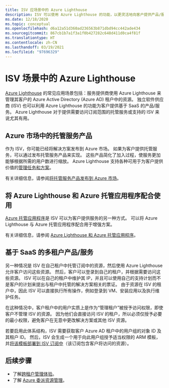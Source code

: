 ```yaml
---
title: ISV 应场景中的 Azure Lighthouse
description: ISV 可以使用 Azure Lighthouse 的功能，以更灵活地向客户提供产品/服务。
ms.date: 12/18/2020
ms.topic: conceptual
ms.openlocfilehash: d6a12a51d360ad236563b871dbd94cc442ade434
ms.sourcegitcommit: 867cb1b7a1f3a1f0b427282c648d411d0ca4f81f
ms.translationtype: HT
ms.contentlocale: zh-CN
ms.lasthandoff: 03/19/2021
ms.locfileid: "97696329"
---
```

# <a name="azure-lighthouse-in-isv-scenarios"></a>ISV 场景中的 Azure Lighthouse

[Azure Lighthouse](../overview.md) 的常见应用场景包括：服务提供商使用 Azure Lighthouse 来管理其客户的 Azure Active Directory (Azure AD) 租户中的资源。 独立软件供应商 (ISV) 也可以利用 Azure Lighthouse 的功能为客户提供基于 SaaS 的产品/服务。 Azure Lighthouse 对于提供需要访问订阅范围的托管服务或支持的 ISV 来说尤其有用。

## <a name="managed-service-offers-in-azure-marketplace"></a>Azure 市场中的托管服务产品

作为 ISV，你可能已经将解决方案发布到 Azure 市场。 如果为客户提供托管服务，可以通过发布托管服务产品来实现。 这些产品简化了加入过程，使服务更加能够根据所需的用户数进行缩放。 Azure Lighthouse 支持各种可用于为客户提供价值的[管理任务和方案](cross-tenant-management-experience.md#enhanced-services-and-scenarios)。

有关详细信息，请参阅[将托管服务产品发布到 Azure 市场](../how-to/publish-managed-services-offers.md)。

## <a name="using-azure-lighthouse-with-azure-managed-applications"></a>将 Azure Lighthouse 和 Azure 托管应用程序配合使用

[Azure 托管应用程序](../../azure-resource-manager/managed-applications/overview.md)是 ISV 可以为客户提供服务的另一种方式。 可以将 Azure Lighthouse 与 Azure 托管应用程序配合用于增强方案。

有关详细信息，请参阅 [Azure Lighthouse 和 Azure 托管应用程序](managed-applications.md)。

## <a name="saas-based-multi-tenant-offerings"></a>基于 SaaS 的多租户产品/服务

另一种情况是 ISV 在自己租户中托管订阅中的资源，然后使用 Azure Lighthouse 允许客户访问这些资源。 然后，客户可以登录到自己的租户，并根据需要访问这些资源。 ISV 可以在自己的租户中维护其 IP，并且可以使用自己的支持计划而不是客户的计划来提出与租户中托管的解决方案相关的票证。 由于资源在 ISV 的租户中，因此 ISV 可以直接执行所有操作，例如登录到 VM、安装应用以及执行维护任务。

在这种情况中，客户租户中的用户实质上是作为“管理租户”被授予访问权限，即使客户不管理 ISV 的资源。 因为他们会直接访问 ISV 的租户，所以必须仅授予必要的最小权限，避免客户在无意中更改解决方案或其他 ISV 资源。

若要启用此体系结构，ISV 需要获取客户 Azure AD 租户中的用户组的对象 ID 及其租户 ID。 然后，ISV 会生成一个用于向此用户组授予适当权限的 ARM 模板，并[将该模板部署到 ISV 订阅中](../how-to/onboard-customer.md)（该订阅包含客户将访问的资源）。

## <a name="next-steps"></a>后续步骤

- 了解[跨租户管理体验](cross-tenant-management-experience.md)。
- 了解 [Azure 委派资源管理](azure-delegated-resource-management.md)。